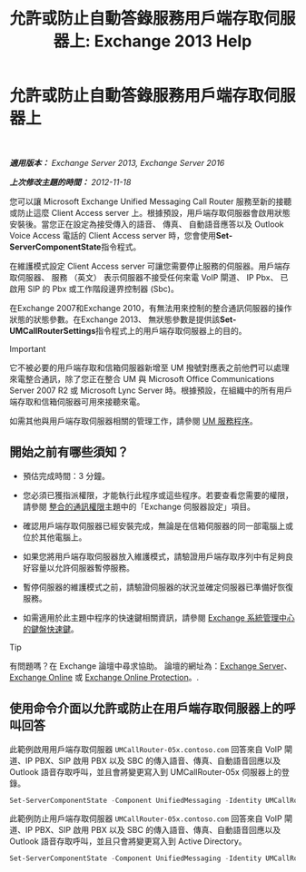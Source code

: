 ﻿---
title: '允許或防止自動答錄服務用戶端存取伺服器上: Exchange 2013 Help'
TOCTitle: 允許或防止自動答錄服務用戶端存取伺服器上
ms:assetid: 8287bb78-2621-4b80-a128-8f2ccd67923a
ms:mtpsurl: https://technet.microsoft.com/zh-tw/library/Bb123529(v=EXCHG.150)
ms:contentKeyID: 50554019
ms.date: 05/21/2018
mtps_version: v=EXCHG.150
ms.translationtype: MT
---

# 允許或防止自動答錄服務用戶端存取伺服器上

 

_**適用版本：** Exchange Server 2013, Exchange Server 2016_

_**上次修改主題的時間：** 2012-11-18_

您可以讓 Microsoft Exchange Unified Messaging Call Router 服務至新的接聽或防止這麼 Client Access server 上。根據預設，用戶端存取伺服器會啟用狀態安裝後。當您正在設定為接受傳入的語音、 傳真、 自動語音應答以及 Outlook Voice Access 電話的 Client Access server 時，您會使用**Set-ServerComponentState**指令程式。

在維護模式設定 Client Access server 可讓您需要停止服務的伺服器。用戶端存取伺服器、 服務 （英文） 表示伺服器不接受任何來電 VoIP 閘道、 IP Pbx、 已啟用 SIP 的 Pbx 或工作階段邊界控制器 (Sbc)。

在Exchange 2007和Exchange 2010，有無法用來控制的整合通訊伺服器的操作狀態的狀態參數。在Exchange 2013、 無狀態參數是提供該**Set-UMCallRouterSettings**指令程式上的用戶端存取伺服器上的目的。


> [!IMPORTANT]  
> 它不被必要的用戶端存取和信箱伺服器新增至 UM 撥號對應表之前他們可以處理來電整合通訊，除了您正在整合 UM 與 Microsoft Office Communications Server 2007 R2 或 Microsoft Lync Server 時。根據預設，在組織中的所有用戶端存取和信箱伺服器可用來接聽來電。




如需其他與用戶端存取伺服器相關的管理工作，請參閱 [UM 服務程序](um-services-procedures-exchange-2013-help.md)。

## 開始之前有哪些須知？

  - 預估完成時間：3 分鐘。

  - 您必須已獲指派權限，才能執行此程序或這些程序。若要查看您需要的權限，請參閱 [整合的通訊權限](unified-messaging-permissions-exchange-2013-help.md)主題中的「Exchange 伺服器設定」項目。

  - 確認用戶端存取伺服器已經安裝完成，無論是在信箱伺服器的同一部電腦上或位於其他電腦上。

  - 如果您將用戶端存取伺服器放入維護模式，請驗證用戶端存取序列中有足夠良好容量以允許伺服器暫停服務。

  - 暫停伺服器的維護模式之前，請驗證伺服器的狀況並確定伺服器已準備好恢復服務。

  - 如需適用於此主題中程序的快速鍵相關資訊，請參閱 [Exchange 系統管理中心的鍵盤快速鍵](keyboard-shortcuts-in-the-exchange-admin-center-exchange-online-protection-help.md)。


> [!TIP]  
> 有問題嗎？在 Exchange 論壇中尋求協助。 論壇的網址為：<a href="https://go.microsoft.com/fwlink/p/?linkid=60612">Exchange Server</a>、 <a href="https://go.microsoft.com/fwlink/p/?linkid=267542">Exchange Online</a> 或 <a href="https://go.microsoft.com/fwlink/p/?linkid=285351">Exchange Online Protection</a>。.




## 使用命令介面以允許或防止在用戶端存取伺服器上的呼叫回答

此範例啟用用戶端存取伺服器 `UMCallRouter-05x.contoso.com` 回答來自 VoIP 閘道、IP PBX、SIP 啟用 PBX 以及 SBC 的傳入語音、傳真、自動語音回應以及 Outlook 語音存取呼叫，並且會將變更寫入到 UMCallRouter-05x 伺服器上的登錄。

```powershell
Set-ServerComponentState -Component UnifiedMessaging -Identity UMCallRouter-05x.contoso.com -Requester Maintenance -State Active -LocalOnly
```

此範例防止用戶端存取伺服器 `UMCallRouter-05x.contoso.com` 回答來自 VoIP 閘道、IP PBX、SIP 啟用 PBX 以及 SBC 的傳入語音、傳真、自動語音回應以及 Outlook 語音存取呼叫，並且只會將變更寫入到 Active Directory。

```powershell
Set-ServerComponentState -Component UnifiedMessaging -Identity UMCallRouter-05x.contoso.com -Requester Maintenance -State Inactive -RemoteOnly
```

